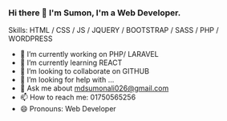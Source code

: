 ### Hi there 👋 I'm Sumon, I'm a Web Developer.


Skills: HTML / CSS / JS / JQUERY / BOOTSTRAP / SASS / PHP / WORDPRESS

- 🔭 I’m currently working on PHP/ LARAVEL
- 🌱 I’m currently learning REACT
- 👯 I’m looking to collaborate on GITHUB
- 🤔 I’m looking for help with ...
- 💬 Ask me about mdsumonali026@gmail.com
- 📫 How to reach me: 01750565256
- 😄 Pronouns: Web Developer
<!-- - ⚡ Fun fact: ... -->
